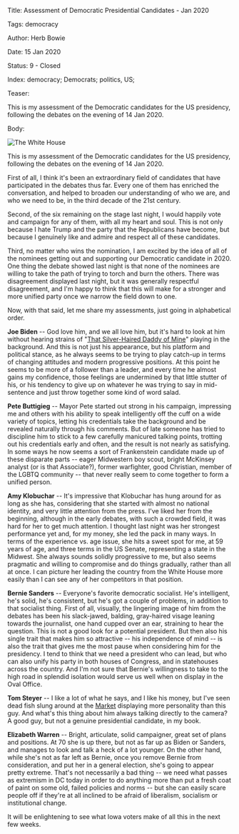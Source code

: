 Title:  Assessment of Democratic Presidential Candidates - Jan 2020

Tags:   democracy

Author: Herb Bowie

Date:   15 Jan 2020

Status: 9 - Closed

Index:  democracy; Democrats; politics, US; 

Teaser: 

This is my assessment of the Democratic candidates for the US presidency, following the debates on the evening of 14 Jan 2020. 


Body: 

<p><img src="../../images/white-house.jpg" alt="The White House" title="The White House" /></p>

This is my assessment of the Democratic candidates for the US presidency, following the debates on the evening of 14 Jan 2020. 

First of all, I think it's been an extraordinary field of candidates that have participated in the debates thus far. Every one of them has enriched the conversation, and helped to broaden our understanding of who we are, and who we need to be, in the third decade of the 21st century. 

Second, of the six remaining on the stage last night, I would happily vote and campaign for any of them, with all my heart and soul. This is not only because I hate Trump and the party that the Republicans have become, but because I genuinely like and admire and respect all of these candidates. 

Third, no matter who wins the nomination, I am excited by the idea of all of the nominees getting out and supporting our Democratic candidate in 2020. One thing the debate showed last night is that none of the nominees are willing to take the path of trying to  torch and burn the others. There was disagreement displayed last night, but it was generally respectful disagreement, and I'm happy to think that this will make for a stronger and more unified party once we narrow the field down to one. 

Now, with that said, let me share my assessments, just going in alphabetical order. 

**Joe Biden** -- God love him, and we all love him, but  it's hard to look at him without hearing strains of "[That Silver-Haired Daddy of Mine][silver]" playing in the background. And this is not just his appearance, but his platform and political stance, as he always seems to be trying to play catch-up in terms of changing attitudes and modern progressive positions. At this point he seems to be more of a follower than a leader, and every time he almost gains my confidence, those feelings are undermined by that little stutter of his, or his tendency to give up on whatever he was trying to say in mid-sentence and just throw together some kind of word salad. 

**Pete Buttigieg** -- Mayor Pete started out strong in his campaign, impressing me and others with his ability to speak intelligently off the cuff on a wide variety of topics, letting his credentials take the background and be revealed naturally through his comments. But of late someone has tried to discipline him to stick to a few carefully manicured talking points, trotting out his credentials early and often, and the result is not nearly as satisfying. In some ways he now seems a sort of Frankenstein candidate made up of these disparate parts -- eager Midwestern boy scout, bright McKinsey analyst (or is that Associate?), former warfighter, good Christian, member of the LGBTQ community -- that never really seem to come together to form a unified person.  

**Amy Klobuchar** -- It's impressive that Klobuchar has hung around for as long as she has, considering that she started with almost no national identity, and very little attention from the press. I've liked her from the beginning, although in the early debates, with such a crowded field, it was hard for her to get much attention. I thought last night was her strongest performance yet and, for my money, she led the pack in many ways. In terms of the experience vs. age issue, she hits a sweet spot for me, at 59 years of age, and three terms in the US Senate, representing a state in the Midwest. She always sounds solidly progressive to me, but also seems pragmatic and willing to compromise and do things gradually, rather than all at once. I can picture her leading the country from the White House more easily than I can see any of her competitors in that position. 

**Bernie Sanders** -- Everyone's favorite democratic socialist. He's intelligent, he's solid, he's consistent, but he's got a couple of problems, in addition to that socialist thing. First of all, visually, the lingering image of him from the debates has been his slack-jawed, balding, gray-haired visage leaning towards the journalist, one hand cupped over an ear, straining to hear the question. This is not a good look for a potential president. But then also his single trait that makes him so attractive -- his independence of mind -- is also the trait that gives me the most pause when considering him for the presidency. I tend to think that we need a president who can lead, but who can also unify his party in both houses of Congress, and in statehouses across the country. And I'm not sure that Bernie's willingness to take to the high road in splendid isolation would serve us well when on display in the Oval Office.  

**Tom Steyer** -- I like a lot of what he says, and I like his money, but I've seen dead fish slung around at the [Market][] displaying more personality than this guy. And what's this thing about him always talking directly to the camera? A good guy, but not a genuine presidential candidate, in my book. 

**Elizabeth Warren** -- Bright, articulate, solid campaigner, great set of plans and positions. At 70 she is up there, but not as far up as Biden or Sanders, and manages to look and talk a heck of a lot younger. On the other hand, while she's not as far left as Bernie, once you remove Bernie from consideration, and put her in a general election, she's going to appear pretty extreme. That's not necessarily a bad thing -- we need what passes as extremism in DC today in order to do anything more than put a fresh coat of paint on some old, failed policies and norms -- but she can easily scare people off if they're at all inclined to be afraid of liberalism, socialism or institutional change. 

It will be enlightening to see what Iowa voters make of all this in the next few weeks. 

[market]: http://pikeplacemarket.org

[silver]: https://en.wikipedia.org/wiki/That_Silver-Haired_Daddy_of_Mine
